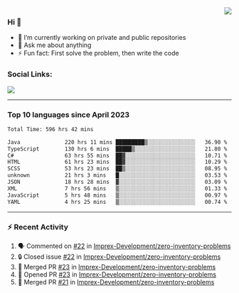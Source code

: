 <!--
<a href="https://wuffy.eu">
  <img align="right" src="https://github.com/ngloader/ngloader/blob/devcard/devcard.png" height="410" width="300" alt="NgLoader's Dev Card"/>
</a>
-->

<a href="https://wuffy.eu">
  <img align="right" src="https://github-readme-stats.vercel.app/api?username=ngloader&count_private=true&include_all_commits=true&show_icons=true&hide_rank=true&theme=dracula" />
</a>

### Hi 👋
- 🔭 I’m currently working on private and public repositories
- 💬 Ask me about anything
- ⚡ Fun fact: First solve the problem, then write the code

### Social Links:
<a href="https://discord.gg/jUtRU5Q">
  <img src="https://dcbadge.vercel.app/api/shield/128286216708685824?style=flat&theme=clean&compact=true" />
</a>

<!--
---

<div>
  <img src="https://github-readme-stats.vercel.app/api/wakatime?username=NgLoader&api_domain=wakapi.wuffy.dev&bg_color=282a36&title_color=ff6e96&icon_color=2F855A&text_color=ffffff&custom_title=Week%20Stats&layout=compact" />
</div>

---

<div>
  <img height="170" align="left" src="https://github-readme-stats.vercel.app/api?username=ngloader&count_private=true&include_all_commits=true&show_icons=true&theme=dracula" />
  <img src="https://github-readme-stats.vercel.app/api/top-langs/?username=ngloader&layout=compact&theme=dracula" />
</div>

---

<a href="https://github.com/ryo-ma/github-profile-trophy">
  <img width=800 src="https://github-profile-trophy.vercel.app/?username=ngloader&column=8&theme=dracula&no-frame=true"/>
</a>
-->

---

### Top 10 languages since April 2023

<!--START_SECTION:waka-->

```txt
Total Time: 596 hrs 42 mins

Java              220 hrs 11 mins █████████▒░░░░░░░░░░░░░░░   36.90 %
TypeScript        130 hrs 6 mins  █████▒░░░░░░░░░░░░░░░░░░░   21.80 %
C#                63 hrs 55 mins  ██▓░░░░░░░░░░░░░░░░░░░░░░   10.71 %
HTML              61 hrs 23 mins  ██▓░░░░░░░░░░░░░░░░░░░░░░   10.29 %
SCSS              53 hrs 23 mins  ██▒░░░░░░░░░░░░░░░░░░░░░░   08.95 %
unknown           21 hrs 3 mins   █░░░░░░░░░░░░░░░░░░░░░░░░   03.53 %
JSON              18 hrs 28 mins  ▓░░░░░░░░░░░░░░░░░░░░░░░░   03.09 %
XML               7 hrs 56 mins   ▒░░░░░░░░░░░░░░░░░░░░░░░░   01.33 %
JavaScript        5 hrs 48 mins   ▒░░░░░░░░░░░░░░░░░░░░░░░░   00.97 %
YAML              4 hrs 25 mins   ▒░░░░░░░░░░░░░░░░░░░░░░░░   00.74 %
```

<!--END_SECTION:waka-->

---

### :zap: Recent Activity
<!--START_SECTION:activity-->
1. 🗣 Commented on [#22](https://github.com/Imprex-Development/zero-inventory-problems/issues/22#issuecomment-2090358140) in [Imprex-Development/zero-inventory-problems](https://github.com/Imprex-Development/zero-inventory-problems)
2. 🔒 Closed issue [#22](https://github.com/Imprex-Development/zero-inventory-problems/issues/22) in [Imprex-Development/zero-inventory-problems](https://github.com/Imprex-Development/zero-inventory-problems)
3. 🎉 Merged PR [#23](https://github.com/Imprex-Development/zero-inventory-problems/pull/23) in [Imprex-Development/zero-inventory-problems](https://github.com/Imprex-Development/zero-inventory-problems)
4. 💪 Opened PR [#23](https://github.com/Imprex-Development/zero-inventory-problems/pull/23) in [Imprex-Development/zero-inventory-problems](https://github.com/Imprex-Development/zero-inventory-problems)
5. 🎉 Merged PR [#21](https://github.com/Imprex-Development/zero-inventory-problems/pull/21) in [Imprex-Development/zero-inventory-problems](https://github.com/Imprex-Development/zero-inventory-problems)
<!--END_SECTION:activity-->
